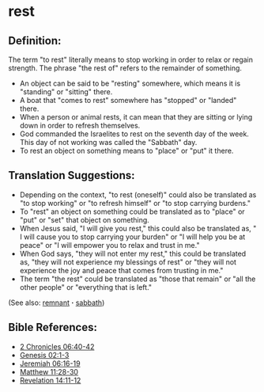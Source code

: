 # rest #

## Definition: ##

The term "to rest" literally means to stop working in order to relax or regain strength. The phrase "the rest of" refers to the remainder of something.

* An object can be said to be "resting" somewhere, which means it is "standing" or "sitting" there.
* A boat that "comes to rest" somewhere has "stopped" or "landed" there.
* When a person or animal rests, it can mean that they are sitting or lying down in order to refresh themselves.
* God commanded the Israelites to rest on the seventh day of the week. This day of not working was called the "Sabbath" day.
* To rest an object on something means to "place" or "put" it there.

## Translation Suggestions: ##

* Depending on the context, "to rest (oneself)" could also be translated as "to stop working" or "to refresh himself" or "to stop carrying burdens."
* To "rest" an object on something could be translated as to "place" or "put" or "set" that object on something.
* When Jesus said, "I will give you rest," this could also be translated as, " I will cause you to stop carrying your burden" or "I will help you be at peace" or "I will empower you to relax and trust in me."
* When God says, "they will not enter my rest," this could be translated as, "they will not experience my blessings of rest" or "they will not experience the joy and peace that comes from trusting in me."
* The term "the rest" could be translated as "those that remain" or "all the other people" or "everything that is left."

(See also: [remnant](../kt/remnant.md) **·** [sabbath](../kt/sabbath.md))

## Bible References: ##

* [2 Chronicles 06:40-42](https://door43.org/en/bible/notes/2ch/06/40)
* [Genesis 02:1-3](https://door43.org/en/bible/notes/gen/02/01)
* [Jeremiah 06:16-19](https://door43.org/en/bible/notes/jer/06/16)
* [Matthew 11:28-30](https://door43.org/en/bible/notes/mat/11/28)
* [Revelation 14:11-12](https://door43.org/en/bible/notes/rev/14/11)

